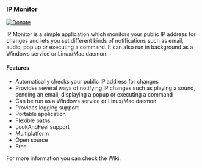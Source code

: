### IP Monitor

[![Donate](https://img.shields.io/badge/paypal-donate-green.svg)](https://www.paypal.com/cgi-bin/webscr?cmd=_s-xclick&hosted_button_id=3AXFPTSZQEA2E)

IP Monitor is a simple application which monitors your public IP address for changes and lets you set different kinds of notifications such as email, audio, pop up or executing a command. It can also run in background as a Windows service or Linux/Mac daemon.

#### Features

  * Automatically checks your public IP address for changes
  * Provides several ways of notifying IP changes such as playing a sound, sending an email, displaying a popup or executing a command
  * Can be run as a Windows service or Linux/Mac daemon
  * Provides logging support
  * Portable application
  * Flexible paths
  * LookAndFeel support
  * Multiplatform
  * Open source
  * Free

For more information you can check the Wiki.
